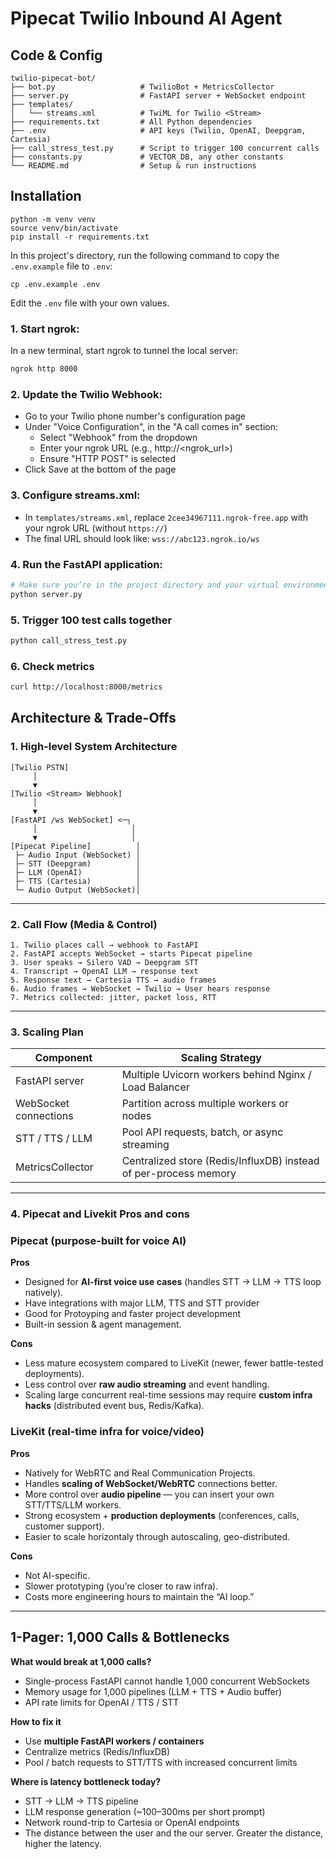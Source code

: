 # Pipecat Twilio Inbound AI Agent

## Code & Config

```
twilio-pipecat-bot/
├── bot.py                   # TwilioBot + MetricsCollector
├── server.py                # FastAPI server + WebSocket endpoint
├── templates/
│   └── streams.xml          # TwiML for Twilio <Stream>
├── requirements.txt         # All Python dependencies
├── .env                     # API keys (Twilio, OpenAI, Deepgram, Cartesia)
├── call_stress_test.py      # Script to trigger 100 concurrent calls
├── constants.py             # VECTOR_DB, any other constants
└── README.md                # Setup & run instructions
```

## Installation

```console
python -m venv venv
source venv/bin/activate
pip install -r requirements.txt
```

In this project's directory, run the following command to copy the `.env.example` file to `.env`:

```console
cp .env.example .env
```

Edit the `.env` file with your own values.

### 1. **Start ngrok**:

In a new terminal, start ngrok to tunnel the local server:

```sh
ngrok http 8000
```

### 2. **Update the Twilio Webhook**:

- Go to your Twilio phone number's configuration page
- Under "Voice Configuration", in the "A call comes in" section:
  - Select "Webhook" from the dropdown
  - Enter your ngrok URL (e.g., http://<ngrok_url>)
  - Ensure "HTTP POST" is selected
- Click Save at the bottom of the page

### 3. **Configure streams.xml**:

- In `templates/streams.xml`, replace `2cee34967111.ngrok-free.app` with your ngrok URL (without `https://`)
- The final URL should look like: `wss://abc123.ngrok.io/ws`

### 4. **Run the FastAPI application**:

```sh
# Make sure you’re in the project directory and your virtual environment is activated
python server.py
```

### 5. **Trigger 100 test calls together**

```bash
python call_stress_test.py
```

### 6. **Check metrics**

```bash
curl http://localhost:8000/metrics
```

## Architecture & Trade-Offs

### 1. High-level System Architecture

```
[Twilio PSTN]
     │
     ▼
[Twilio <Stream> Webhook]
     │
     ▼
[FastAPI /ws WebSocket] <─┐
     │                     │
     ▼                     │
[Pipecat Pipeline]          │
 ├─ Audio Input (WebSocket) │
 ├─ STT (Deepgram)          │
 ├─ LLM (OpenAI)            │
 ├─ TTS (Cartesia)          │
 └─ Audio Output (WebSocket)│
```

---

### 2. Call Flow (Media & Control)

```
1. Twilio places call → webhook to FastAPI
2. FastAPI accepts WebSocket → starts Pipecat pipeline
3. User speaks → Silero VAD → Deepgram STT
4. Transcript → OpenAI LLM → response text
5. Response text → Cartesia TTS → audio frames
6. Audio frames → WebSocket → Twilio → User hears response
7. Metrics collected: jitter, packet loss, RTT
```

---

### 3. Scaling Plan

| Component             | Scaling Strategy                                                 |
| --------------------- | ---------------------------------------------------------------- |
| FastAPI server        | Multiple Uvicorn workers behind Nginx / Load Balancer            |
| WebSocket connections | Partition across multiple workers or nodes                       |
| STT / TTS / LLM       | Pool API requests, batch, or async streaming                     |
| MetricsCollector      | Centralized store (Redis/InfluxDB) instead of per-process memory |

---

### 4. Pipecat and Livekit Pros and cons

### Pipecat (purpose-built for voice AI)

**Pros**

- Designed for **AI-first voice use cases** (handles STT → LLM → TTS loop natively).
- Have integrations with major LLM, TTS and STT provider
- Good for Protoyping and faster project development
- Built-in session & agent management.

**Cons**

- Less mature ecosystem compared to LiveKit (newer, fewer battle-tested deployments).
- Less control over **raw audio streaming** and event handling.
- Scaling large concurrent real-time sessions may require **custom infra hacks** (distributed event bus, Redis/Kafka).

### LiveKit (real-time infra for voice/video)

**Pros**

- Natively for WebRTC and Real Communication Projects.
- Handles **scaling of WebSocket/WebRTC** connections better.
- More control over **audio pipeline** — you can insert your own STT/TTS/LLM workers.
- Strong ecosystem + **production deployments** (conferences, calls, customer support).
- Easier to scale horizontaly through autoscaling, geo-distributed.

**Cons**

- Not AI-specific.
- Slower prototyping (you’re closer to raw infra).
- Costs more engineering hours to maintain the “AI loop.”

---

## **1-Pager: 1,000 Calls & Bottlenecks**

**What would break at 1,000 calls?**

- Single-process FastAPI cannot handle 1,000 concurrent WebSockets
- Memory usage for 1,000 pipelines (LLM + TTS + Audio buffer)
- API rate limits for OpenAI / TTS / STT

**How to fix it**

- Use **multiple FastAPI workers / containers**
- Centralize metrics (Redis/InfluxDB)
- Pool / batch requests to STT/TTS with increased concurrent limits

**Where is latency bottleneck today?**

- STT → LLM → TTS pipeline
- LLM response generation (~100–300ms per short prompt)
- Network round-trip to Cartesia or OpenAI endpoints
- The distance between the user and the our server. Greater the distance, higher the latency.
